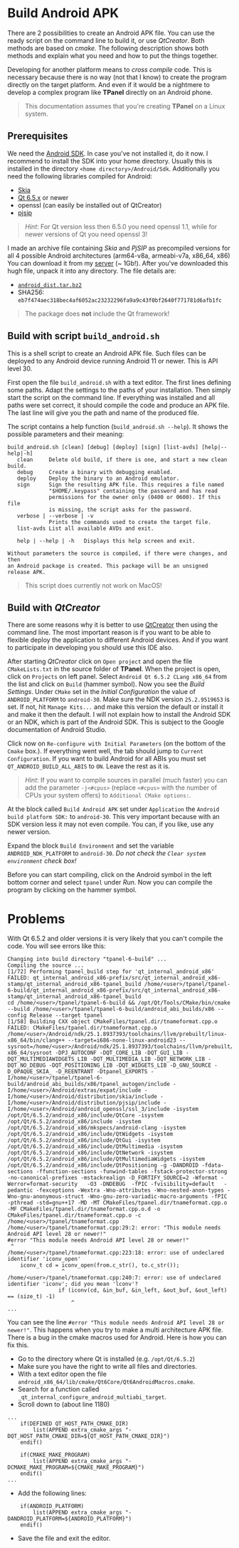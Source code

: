 # Build Android APK

There are 2 possibilities to create an Android APK file. You can use the ready script on the command line to build it, or use _QtCreator_. Both methods are based on _cmake_. The following description shows both methods and explain what you need and how to put the things together.

Developing for another platform means to _cross compile_ code. This is necessary because there is no way (not that I know) to create the program directly on the target platform. And even if it would be a nightmere to develop a complex program like **TPanel** directly on an Android phone.

> This documentation assumes that you're creating **TPanel** on a Linux system.

## Prerequisites

We need the [Android SDK](https://developer.android.com/). In case you've not installed it, do it now. I recommend to install the SDK into your home directory. Usually this is installed in the directory `<home directory>/Android/Sdk`. Additionally you need the following libraries compiled for Android:

- [Skia](https://skia.org)
- [Qt 6.5.x](https://doc.qt.io/qt-6/) or newer
- openssl (can easily be installed out of QtCreator)
- [pjsip](https://www.pjsip.org)

> _Hint_: For Qt version less then 6.5.0 you need openssl 1.1, while for newer versions of Qt you need openssl 3!

I made an archive file containing _Skia_ and _PjSIP_ as precompiled versions for all 4 possible Android architectures (arm64-v8a, armeabi-v7a, x86_64, x86) You can download it from my [server](https://www.theosys.at/download/android_dist.tar.bz2) (~ 1Gb!). After you've downloaded this hugh file, unpack it into any directory. The file details are:

- [`android_dist.tar.bz2`](https://www.theosys.at/download/android_dist.tar.bz2)
- SHA256: `eb7f474aec318bec4af6052ac23232296fa9a9c43f0bf2640f771781d6afb1fc`

> The package does **not** include the Qt framework!

## Build with script `build_android.sh`

This is a shell script to create an Android APK file. Such files can be deployed to any Android device running Android 11 or newer. This is API level 30.

First open the file `build_android.sh` with a text editor. The first lines defining some paths. Adapt the settings to the paths of your installation. Then simply start the script on the command line. If everything was installed and all paths were set correct, it should compile the code and produce an APK file. The last line will give you the path and name of the produced file.

The script contains a help function (`build_android.sh --help`). It shows the possible parameters and their meaning:
```
build_android.sh [clean] [debug] [deploy] [sign] [list-avds] [help|--help|-h]
   clean     Delete old build, if there is one, and start a new clean build.
   debug     Create a binary with debugging enabled.
   deploy    Deploy the binary to an Android emulator.
   sign      Sign the resulting APK file. This requires a file named
             "$HOME/.keypass" containing the password and has read
             permissions for the owner only (0400 or 0600). If this file
             is missing, the script asks for the password.
   verbose | --verbose | -v
             Prints the commands used to create the target file.
   list-avds List all available AVDs and exit.

   help | --help | -h   Displays this help screen and exit.

Without parameters the source is compiled, if there were changes, and then
an Android package is created. This package will be an unsigned release APK.
```

> This script does currently not work on MacOS!

## Build with _QtCreator_

There are some reasons why it is better to use [QtCreator](https://www.qt.io/product/development-tools) then using the command line. The most important reason is if you want to be able to flexible deploy the application to different Android devices. And if you want to participate in developing you should use this IDE also.

After starting _QtCreator_ click on `Open project` and open the file `CMakeLists.txt` in the source folder of **TPanel**. When the project is open, click on `Projects` on left panel. Select `Android Qt 6.5.2 CLang x86_64` from the list and click on `Build` (hammer symbol). Now you see the _Build Settings_. Under `CMake` set in the _Initial Configuration_ the value of `ANDROID_PLATFORM` to `android-30`. Make sure the NDK version `25.2.9519653` is set. If not, hit `Manage Kits...` and make this version the default or install it and make it then the default. I will not explain how to install the Android SDK or an NDK, which is part of the Android SDK. This is subject to the Google documentation of Android Studio.

Click now on `Re-configure with Initial Parameters` (on the bottom of the `Cmake` box.). If everything went well, the tab should jump to `Current Configuration`. If you want to build Android for all ABIs you must set `QT_ANDROID_BUILD_ALL_ABIS` to `ON`. Leave the rest as it is.

> _Hint_: If you want to compile sources in parallel (much faster) you can add the parameter `-j<#cpus>` (replace `<#cpus>` with the number of CPUs your system offers) to `Additional CMake options:`.

At the block called `Build Android APK` set under `Application` the `Android build platform SDK:` to `android-30`. This very important because with an SDK version less it may not even compile. You can, if you like, use any newer version.

Expand the block `Build Environment` and set the variable `ANDROID_NDK_PLATFORM` to `android-30`. _Do not check the `Clear system environment` check box!_

Before you can start compiling, click on the Android symbol in the left bottom corner and select `tpanel` under _Run_. Now you can compile the program by clicking on the hammer symbol.

# Problems

With Qt 6.5.2 and older versions it is very likely that you can't compile the code. You will see errors like this:
```
Changing into build directory "tpanel-6-build" ...
Compiling the source ...
[1/72] Performing tpanel_build step for 'qt_internal_android_x86'
FAILED: qt_internal_android_x86-prefix/src/qt_internal_android_x86-stamp/qt_internal_android_x86-tpanel_build /home/<user>/tpanel/tpanel-6-build/qt_internal_android_x86-prefix/src/qt_internal_android_x86-stamp/qt_internal_android_x86-tpanel_build
cd /home/<user>/tpanel/tpanel-6-build && /opt/Qt/Tools/CMake/bin/cmake --build /home/<user>/tpanel/tpanel-6-build/android_abi_builds/x86 --config Release --target tpanel
[1/58] Building CXX object CMakeFiles/tpanel.dir/tnameformat.cpp.o
FAILED: CMakeFiles/tpanel.dir/tnameformat.cpp.o
/home/<user>/Android/ndk/25.1.8937393/toolchains/llvm/prebuilt/linux-x86_64/bin/clang++ --target=i686-none-linux-android23 --sysroot=/home/<user>/Android/ndk/25.1.8937393/toolchains/llvm/prebuilt/linux-x86_64/sysroot -DPJ_AUTOCONF -DQT_CORE_LIB -DQT_GUI_LIB -DQT_MULTIMEDIAWIDGETS_LIB -DQT_MULTIMEDIA_LIB -DQT_NETWORK_LIB -DQT_NO_DEBUG -DQT_POSITIONING_LIB -DQT_WIDGETS_LIB -D_GNU_SOURCE -D_OPAQUE_SKIA_ -D_REENTRANT -Dtpanel_EXPORTS -I/home/<user>/tpanel/tpanel-6-build/android_abi_builds/x86/tpanel_autogen/include -I/home/<user>/Android/extras/expat/include -I/home/<user>/Android/distribution/skia/include -I/home/<user>/Android/distribution/pjsip/include -I/home/<user>/Android/android_openssl/ssl_3/include -isystem /opt/Qt/6.5.2/android_x86/include/QtCore -isystem /opt/Qt/6.5.2/android_x86/include -isystem /opt/Qt/6.5.2/android_x86/mkspecs/android-clang -isystem /opt/Qt/6.5.2/android_x86/include/QtWidgets -isystem /opt/Qt/6.5.2/android_x86/include/QtGui -isystem /opt/Qt/6.5.2/android_x86/include/QtMultimedia -isystem /opt/Qt/6.5.2/android_x86/include/QtNetwork -isystem /opt/Qt/6.5.2/android_x86/include/QtMultimediaWidgets -isystem /opt/Qt/6.5.2/android_x86/include/QtPositioning -g -DANDROID -fdata-sections -ffunction-sections -funwind-tables -fstack-protector-strong -no-canonical-prefixes -mstackrealign -D_FORTIFY_SOURCE=2 -Wformat -Werror=format-security   -O3 -DNDEBUG  -fPIC -fvisibility=default   -pedantic -fexceptions -Wextra -Wno-attributes -Wno-nested-anon-types -Wno-gnu-anonymous-struct -Wno-gnu-zero-variadic-macro-arguments -fPIC -pthread -std=gnu++17 -MD -MT CMakeFiles/tpanel.dir/tnameformat.cpp.o -MF CMakeFiles/tpanel.dir/tnameformat.cpp.o.d -o CMakeFiles/tpanel.dir/tnameformat.cpp.o -c /home/<user>/tpanel/tnameformat.cpp
/home/<user>/tpanel/tnameformat.cpp:29:2: error: "This module needs Android API level 28 or newer!"
#error "This module needs Android API level 28 or newer!"
 ^
/home/<user>/tpanel/tnameformat.cpp:223:18: error: use of undeclared identifier 'iconv_open'
    iconv_t cd = iconv_open(from.c_str(), to.c_str());
                 ^
/home/<user>/tpanel/tnameformat.cpp:240:7: error: use of undeclared identifier 'iconv'; did you mean 'lconv'?
                if (iconv(cd, &in_buf, &in_left, &out_buf, &out_left) == (size_t) -1)
                    ^
...
```
You can see the line `#error "This module needs Android API level 28 or newer!"`. This happens when you try to make a multi architecture APK file. There is a bug in the cmake macros used for Android. Here is how you can fix this.

- Go to the directory where Qt is installed (e.g. `/opt/Qt/6.5.2`)
- Make sure you have the right to write all files and directories.
- With a text editor open the file `android_x86_64/lib/cmake/Qt6Core/Qt6AndroidMacros.cmake`.
- Search for a function called `_qt_internal_configure_android_multiabi_target`.
- Scroll down to (about line 1180)
```
...
    if(DEFINED QT_HOST_PATH_CMAKE_DIR)
        list(APPEND extra_cmake_args "-DQT_HOST_PATH_CMAKE_DIR=${QT_HOST_PATH_CMAKE_DIR}")
    endif()

    if(CMAKE_MAKE_PROGRAM)
        list(APPEND extra_cmake_args "-DCMAKE_MAKE_PROGRAM=${CMAKE_MAKE_PROGRAM}")
    endif()
...
```
- Add the following lines:
```
    if(ANDROID_PLATFORM)
        list(APPEND extra_cmake_args "-DANDROID_PLATFORM=${ANDROID_PLATFORM}")
    endif()

```
- Save the file and exit the editor.

